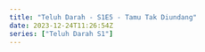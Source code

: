 ```yaml
---
title: "Teluh Darah - S1E5 - Tamu Tak Diundang"
date: 2023-12-24T11:26:54Z
series: ["Teluh Darah S1"]
---
```



<mux-player stream-type="on-demand"
  src="https://kp3d-my.sharepoint.com/personal/ryoo_kp3d_onmicrosoft_com/_layouts/15/download.aspx?share=EYec1YRiTSJAgsa02F-v_NoByDXq0uxu-hAgbop1FXMYwg" prefer-playback="mse" controls>
  </mux-player>
  
  
  <script src="https://cdn.jsdelivr.net/npm/@mux/mux-player"></script>
  
 <script type="application/ld+json">
 {
  "@context": "https://schema.org/",
  "@type": "VideoObject",
  "name": "Teluh Darah - S1E5 - Tamu Tak Diundang",
  "contentUrl": "https://stream.mux.com/ID00cQv4Zu301PJb7J67f4a9ENmUEcRKISpVyWIVLePLs.m3u8",
  "thumbnailUrl": "https://www.themoviedb.org/t/p/original/zwsJRRmVozVZ1tDs8buIs97pCqm.jpg?width=314&fit_mode=preserve&time=25",
  "uploadDate": "2023-12-24T11:26:42Z,
}

</script>